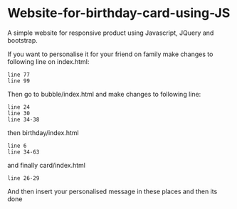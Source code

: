 # Website-for-birthday-card-using-JS

A simple website for responsive product using Javascript, JQuery and bootstrap.

If you want to personalise it for your friend on family make changes to following line on index.html:

```
line 77 
line 99 
```
Then go to bubble/index.html and make changes to following line:
```
line 24
line 30
line 34-38
```
then birthday/index.html
```
line 6
line 34-63
```
and finally card/index.html
```
line 26-29
```
And then insert your personalised message in these places and then its done
